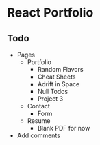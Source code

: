# React Portfolio

## Todo
- Pages
  - Portfolio
    - Random Flavors
    - Cheat Sheets
    - Adrift in Space
    - Null Todos
    - Project 3
  - Contact
    - Form
  - Resume
    - Blank PDF for now
- Add comments